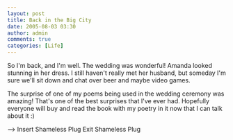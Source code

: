 ```yaml
---
layout: post
title: Back in the Big City
date: 2005-08-03 03:30
author: admin
comments: true
categories: [Life]
---
```

So I&apos;m back, and I&apos;m well.  The wedding was wonderful!  Amanda looked stunning in her dress.  I still haven&apos;t really met her husband, but someday I&apos;m sure we&apos;ll sit down and chat over beer and maybe video games.

The surprise of one of my poems being used in the wedding ceremony was amazing!  That&apos;s one of the best surprises that I&apos;ve ever had.  Hopefully everyone will buy and read the book with my poetry in it now that I can talk about it :)

--&gt; Insert Shameless Plug  Exit Shameless Plug 
